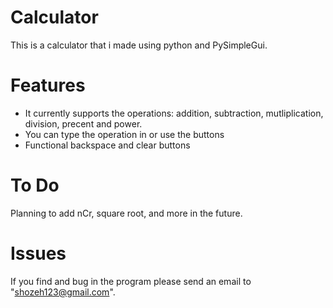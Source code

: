 # Calculator
This is a calculator that i made using python and PySimpleGui.

# Features
- It currently supports the operations: addition, subtraction, mutliplication, division, precent and power.
- You can type the operation in or use the buttons
- Functional backspace and clear buttons

# To Do
Planning to add nCr, square root, and more in the future.


# Issues
If you find and bug in the program please send an email to "shozeh123@gmail.com".
